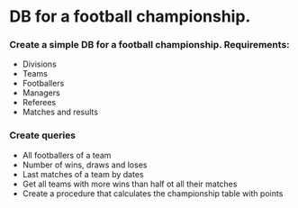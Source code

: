 # DB for a football championship.
### Create a simple DB for a football championship. Requirements:
* Divisions
* Teams
* Footballers
* Managers
* Referees
* Matches and results

### Create queries
* All footballers of a team
* Number of wins, draws and loses
* Last matches of a team by dates
* Get all teams with more wins than half ot all their matches
* Create a procedure that calculates the championship table with points

